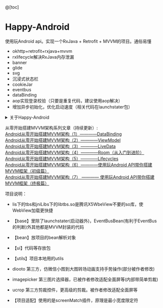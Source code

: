 @[toc]
# Happy-Android
使用玩Android api。实现一个RxJava + Retrofit + MVVM的项目。通俗易懂
* okhttp+retrofit+rxjava+mvvm
* rxlifecycle解决RxJava内存泄漏
* banner
* glide
* svg
* 沉浸式状态栏
* cookieJar
* eventbus
* dataBinding
* aop实现登录校验（只要是重复代码，建议使用aop解决）
* 增加异步初始化，优化启动速度（相关代码在launchstater包）


<details>
<summary>关于Happy-Android</summary>
<pre><code>
持续更新中
</code></pre>
</details>

从零开始搭建MVVM架构系列文章（持续更新）:  
[Android从零开始搭建MVVM架构（1）————DataBinding](https://juejin.im/post/5d89d9f8f265da03f2340e2b)  
[Android从零开始搭建MVVM架构（2）————ViewModel](https://juejin.im/post/5d9c333cf265da5b8a515abb)  
[Android从零开始搭建MVVM架构（3）————LiveData](https://juejin.im/post/5d9d8f756fb9a04dd8591b8e)  
[Android从零开始搭建MVVM架构（4）————Room（从入门到进阶）](https://juejin.im/post/5d9fdacaf265da5bb86ac12c)  
[Android从零开始搭建MVVM架构（5）————Lifecycles](https://juejin.im/post/5da41d55f265da5bb977d15e)  
[Android从零开始搭建MVVM架构（6）————使用玩Android API带你搭建MVVM框架（初级篇）](https://juejin.im/post/5da6c0acf265da5bbb1e4df7)  
[Android从零开始搭建MVVM架构（7） ———— 使用玩Android API带你搭建MVVM框架（终极篇）](https://juejin.im/post/5da90c54f265da5b932e7960)


项目说明：
* lis下的tbs和jniLibs下的libtbs.so是腾讯X5WbeView不要的so库，使WebView加载更快捷
* 【base】里除了launchstater(启动器外)，EventBusBean(有利于EventBus的判断)外其他都是MVVM封装的代码
* 【bean】放项目的bean解析对象
* 【ui】代码等存放包
* 【utils】项目本地用的utils

* diooto 第三方，仿微信小图到大图转场动画支持手势操作(部分被作者修改)
* imagepicker 第三图片选择器，已被作者修改适配全面屏等(内部带简单剪裁)
* ucrop 第三方剪裁控件，更高级的剪裁。被作者修改适配全面屏等
* 【项目适配】使用的是screenMatch插件，原理是最小宽度限定符